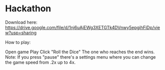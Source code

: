 # Hackathon

Download here: https://drive.google.com/file/d/1nj6uAjEWg3XETGTk4DVnwy5epgihFiDp/view?usp=sharing

How to play:

Open game
Play
Click "Roll the Dice"
The one who reaches the end wins.
Note: If you press "pause" there's a settings menu where you can change the game speed from .2x up to 4x.
